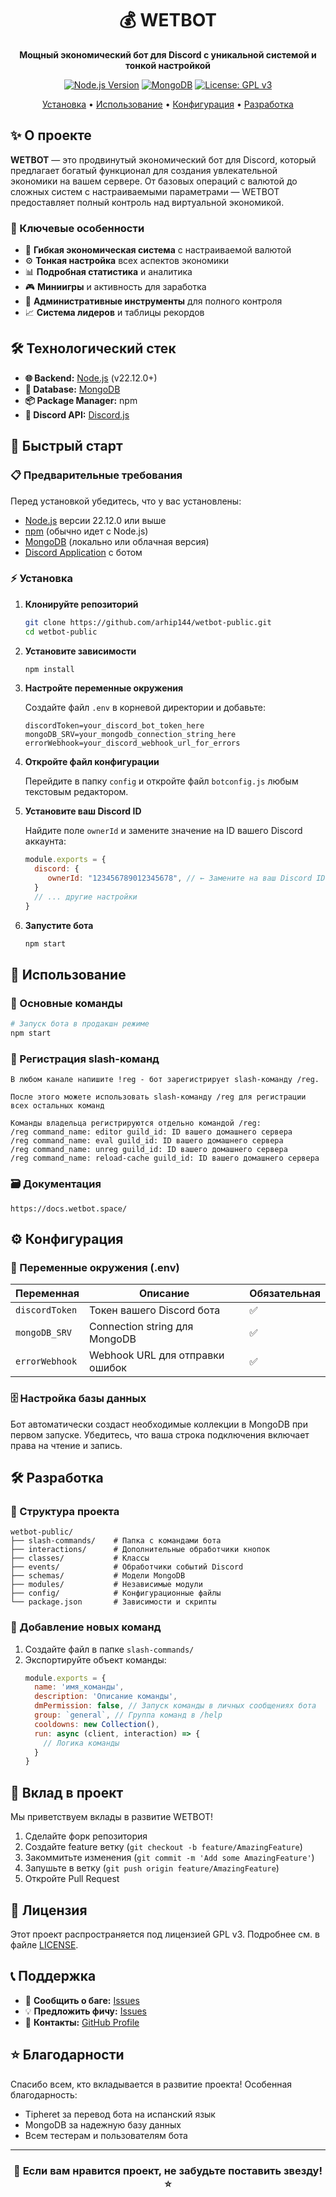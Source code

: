 <div align="center">

# 💰 WETBOT

**Мощный экономический бот для Discord с уникальной системой и тонкой настройкой**

[![Node.js Version](https://img.shields.io/badge/Node.js-22.12.0+-green?logo=node.js)](https://nodejs.org/)
[![MongoDB](https://img.shields.io/badge/MongoDB-Database-green?logo=mongodb)](https://mongodb.com)
[![License: GPL v3](https://img.shields.io/badge/License-GPLv3-blue.svg)](https://www.gnu.org/licenses/gpl-3.0)

[Установка](#-установка) • [Использование](#-использование) • [Конфигурация](#-конфигурация) • [Разработка](#-разработка)

</div>

## ✨ О проекте

**WETBOT** — это продвинутый экономический бот для Discord, который предлагает богатый функционал для создания увлекательной экономики на вашем сервере. От базовых операций с валютой до сложных систем с настраиваемыми параметрами — WETBOT предоставляет полный контроль над виртуальной экономикой.

### 🎯 Ключевые особенности

- 💸 **Гибкая экономическая система** с настраиваемой валютой
- ⚙️ **Тонкая настройка** всех аспектов экономики
- 📊 **Подробная статистика** и аналитика
- 🎮 **Миниигры** и активность для заработка
- 🔧 **Административные инструменты** для полного контроля
- 📈 **Система лидеров** и таблицы рекордов

## 🛠 Технологический стек

- **🌐 Backend:** [Node.js](https://nodejs.org/) (v22.12.0+)
- **💾 Database:** [MongoDB](https://mongodb.com)
- **📦 Package Manager:** npm
- **🐍 Discord API:** [Discord.js](https://discord.js.org)

## 🚀 Быстрый старт

### 📋 Предварительные требования

Перед установкой убедитесь, что у вас установлены:

- [Node.js](https://nodejs.org/) версии 22.12.0 или выше
- [npm](https://npmjs.com/) (обычно идет с Node.js)
- [MongoDB](https://mongodb.com) (локально или облачная версия)
- [Discord Application](https://discord.com/developers/applications) с ботом

### ⚡ Установка

1. **Клонируйте репозиторий**
   ```bash
   git clone https://github.com/arhip144/wetbot-public.git
   cd wetbot-public
   ```

2. **Установите зависимости**
   ```bash
   npm install
   ```

3. **Настройте переменные окружения**
   
   Создайте файл `.env` в корневой директории и добавьте:
   ```env
   discordToken=your_discord_bot_token_here
   mongoDB_SRV=your_mongodb_connection_string_here
   errorWebhook=your_discord_webhook_url_for_errors
   ```

4. **Откройте файл конфигурации**

   Перейдите в папку `config` и откройте файл `botconfig.js` любым текстовым редактором.

5. **Установите ваш Discord ID**

   Найдите поле `ownerId` и замените значение на ID вашего Discord аккаунта:
   ```javascript
   module.exports = {
     discord: {
        ownerId: "123456789012345678", // ← Замените на ваш Discord ID
     }
     // ... другие настройки
   }

6. **Запустите бота**
   ```bash
   npm start
   ```

## 📖 Использование

### 🎯 Основные команды

```bash
# Запуск бота в продакшн режиме
npm start
```

### 🎯 Регистрация slash-команд

    В любом канале напишите !reg - бот зарегистрирует slash-команду /reg.

    После этого можете использовать slash-команду /reg для регистрации всех остальных команд

    Команды владельца регистрируются отдельно командой /reg:
    /reg command_name: editor guild_id: ID вашего домашнего сервера
    /reg command_name: eval guild_id: ID вашего домашнего сервера
    /reg command_name: unreg guild_id: ID вашего домашнего сервера
    /reg command_name: reload-cache guild_id: ID вашего домашнего сервера

### 🗃️ Документация

    https://docs.wetbot.space/

## ⚙️ Конфигурация

### 🔑 Переменные окружения (.env)

| Переменная | Описание | Обязательная |
|------------|-----------|--------------|
| `discordToken` | Токен вашего Discord бота | ✅ |
| `mongoDB_SRV` | Connection string для MongoDB | ✅ |
| `errorWebhook` | Webhook URL для отправки ошибок | ✅ |

### 🗄 Настройка базы данных

Бот автоматически создаст необходимые коллекции в MongoDB при первом запуске. Убедитесь, что ваша строка подключения включает права на чтение и запись.

## 🛠 Разработка

### 📁 Структура проекта

```
wetbot-public/
├── slash-commands/    # Папка с командами бота
├── interactions/      # Дополнительные обработчики кнопок
├── classes/           # Классы 
├── events/            # Обработчики событий Discord
├── schemas/           # Модели MongoDB
├── modules/           # Независимые модули
├── config/            # Конфигурационные файлы
└── package.json       # Зависимости и скрипты
```

### 🔧 Добавление новых команд

1. Создайте файл в папке `slash-commands/`
2. Экспортируйте объект команды:
   ```javascript
   module.exports = {
     name: 'имя_команды',
     description: 'Описание команды',
     dmPermission: false, // Запуск команды в личных сообщениях бота
     group: `general`, // Группа команд в /help
     cooldowns: new Collection(),
     run: async (client, interaction) => {
       // Логика команды
     }
   }
   ```

## 🤝 Вклад в проект

Мы приветствуем вклады в развитие WETBOT! 

1. Сделайте форк репозитория
2. Создайте feature ветку (`git checkout -b feature/AmazingFeature`)
3. Закоммитьте изменения (`git commit -m 'Add some AmazingFeature'`)
4. Запушьте в ветку (`git push origin feature/AmazingFeature`)
5. Откройте Pull Request

## 📄 Лицензия

Этот проект распространяется под лицензией GPL v3. Подробнее см. в файле [LICENSE](LICENSE).

## 📞 Поддержка

- 🐛 **Сообщить о баге:** [Issues](https://github.com/arhip144/wetbot-public/issues)
- 💡 **Предложить фичу:** [Issues](https://github.com/arhip144/wetbot-public/issues)
- 📧 **Контакты:** [GitHub Profile](https://github.com/arhip144)

## ⭐ Благодарности

Спасибо всем, кто вкладывается в развитие проекта! Особенная благодарность:

- Tipheret за перевод бота на испанский язык
- MongoDB за надежную базу данных
- Всем тестерам и пользователям бота

---

<div align="center">

### 💙 Если вам нравится проект, не забудьте поставить звезду! ⭐

</div>